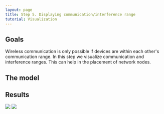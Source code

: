 ```yaml
---
layout: page
title: Step 5. Displaying communication/interference range
tutorial: Visualization
---
```


## Goals

Wireless communication is only possible if devices are within each other's communication range.
In this step we visualize communication and interference ranges. This can help in the placement of network nodes.

<!--
Ebben a lépésben a wireless node-ok communication range-eit fogjuk megjeleníteni. 
A wireless hálózatok működéséhez szükséges, hogy az eszközök egymás communication 
range-ében legyenek. A node-ok elhelyezésekor erre figyelnünk kell, a range-ek 
vizualizálása segíti ezt.
-->

## The model
<!--
In this step we display the communication and interfaces range of wireless nodes in the network.

Later we want to see communication between these network nodes, so we have to place them in each other's communication range.
In this step we want to visualize these areas to place devices .

TODO: Now we extend our model with two pedestrians, and an Access Point.


This is our extended network file:

@dontinclude VisualizationNetworks.ned
@skip network VisualizationB
@until ####

To achieve our goal, we need to add two <tt>WirelessHost</tt>s, and an <tt>AccessPoint</tt> to the network.
To communicate with each other, we need an <tt>IPv4NetworkConfigurator</tt> and an <tt>Ieee80211ScalarRadioMedium</tt> submodule.
The configurator prepares the network nodes to the communication, the radioMedium manages the media.

In the <tt>omnetpp.ini</tt> file, we adjust the transmission power of the network nodes.
We have to do that, because by using the default transmission power parameter, the ranges will be too big.
We set the transmission power of the <i>accessPoint0</i> bigger, than the <i>pedestrian0</i> and <i>pedestrian1</i> transmission power.
It's possible to modify the color of the ranges with the <tt>communicationRangeColor</tt> and <tt>interferenceRangeColor</tt> parameters.
Now we leave them on the default value: the communication range is blue and the interference range color is grey.
Below, there is the appropriate part of the ini file:

@dontinclude omnetpp.ini
@skipline [Config Visualization03]
@until ####
-->
## Results

<img src="step3_result1.png">
<img src="step3_result2.png">
<!--
If we run the simulation in the 3D Scene view mode, we can see the three nodes and circles around them.
Each node is in the center of a circle, that circle is the node's communication range.

We configured the visualization of interference ranges too.
These are also on the map, but they're very big, so we have to zoom out or move to any direction to see these ranges.
The communication and interference ranges seen in the Module view mode too.

When we run the simulation, the pedestrians associate with the access point.
In Module view mode there's a bubble message when its happens.
-->
Sources: <a srcfile="../omnetpp.ini" />, [VisualizationNetworks.ned](../VisualizationNetworks.ned)
